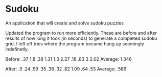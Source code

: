 # Sudoku
An application that will create and solve sudoku puzzles

Updated the program to run more efficiently. These are before and after results of how long it took (in seconds) to generate a completed sudoku grid. I left off tries where the
program became hung up seemingly indefinetly. 

Before:
.37
1.8
.38
1.31
1.3
2.27
.18
.83
3
2.02
Average: 1.346

After:
.9
.24
.59
.35
.38
.32
.82
1.09
.64
.53
Average: .586

